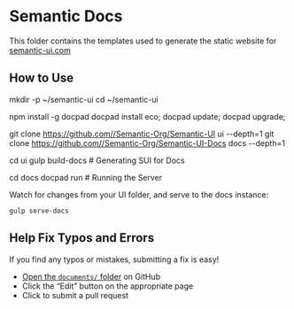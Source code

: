 # Semantic Docs

This folder contains the templates used to generate the static website for [semantic-ui.com](http://www.semantic-ui.com)

## How to Use

mkdir -p ~/semantic-ui
cd ~/semantic-ui

npm install -g docpad
docpad install eco;
docpad update; docpad upgrade;

git clone https://github.com//Semantic-Org/Semantic-UI ui --depth=1
git clone https://github.com//Semantic-Org/Semantic-UI-Docs docs --depth=1

cd ui
gulp build-docs # Generating SUI for Docs

cd docs
docpad run  # Running the Server


Watch for changes from your UI folder, and serve to the docs instance:

```
gulp serve-docs
```


## Help Fix Typos and Errors

If you find any typos or mistakes, submitting a fix is easy!

- [Open the `documents/` folder](https://github.com/Semantic-Org/Semantic-UI-Docs/tree/master/server/documents) on GitHub
- Click the “Edit” button on the appropriate page
- Click to submit a pull request

